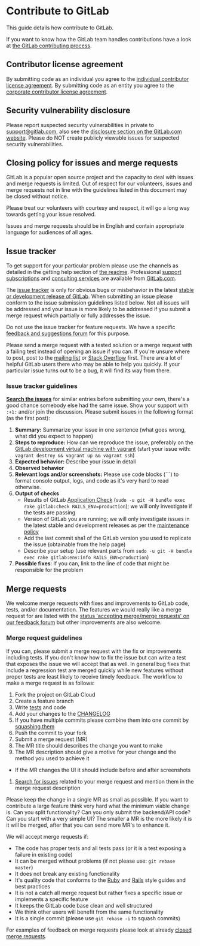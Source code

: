 # Contribute to GitLab

This guide details how contribute to GitLab.

If you want to know how the GitLab team handles contributions have a look at [the GitLab contributing process](PROCESS.md).

## Contributor license agreement

By submitting code as an individual you agree to the [individual contributor license agreement](doc/legal/individual_contributor_license_agreement.md). By submitting code as an entity you agree to the [corporate contributor license agreement](doc/legal/corporate_contributor_license_agreement.md).

## Security vulnerability disclosure

Please report suspected security vulnerabilities in private to support@gitlab.com, also see the [disclosure section on the GitLab.com website](http://www.gitlab.com/disclosure/). Please do NOT create publicly viewable issues for suspected security vulnerabilities.

## Closing policy for issues and merge requests

GitLab is a popular open source project and the capacity to deal with issues and merge requests is limited. Out of respect for our volunteers, issues and merge requests not in line with the guidelines listed in this document may be closed without notice.

Please treat our volunteers with courtesy and respect, it will go a long way towards getting your issue resolved.

Issues and merge requests should be in English and contain appropriate language for audiences of all ages.

## Issue tracker

To get support for your particular problem please use the channels as detailed in the getting help section of [the readme](https://gitlab.com/gitlab-org/gitlab-ce/blob/master/README.md). Professional [support subscriptions](http://www.gitlab.com/subscription/) and [consulting services](http://www.gitlab.com/consultancy/) are available from [GitLab.com](http://www.gitlab.com/).

The [issue tracker](https://gitlab.com/gitlab-org/gitlab-ce/issues) is only for obvious bugs or misbehavior in the latest [stable or development release of GitLab](MAINTENANCE.md). When submitting an issue please conform to the issue submission guidelines listed below. Not all issues will be addressed and your issue is more likely to be addressed if you submit a merge request which partially or fully addresses the issue.

Do not use the issue tracker for feature requests. We have a specific [feedback and suggestions forum](http://feedback.gitlab.com) for this purpose.

Please send a merge request with a tested solution or a merge request with a failing test instead of opening an issue if you can. If you're unsure where to post, post to the [mailing list](https://groups.google.com/forum/#!forum/gitlabhq) or [Stack Overflow](http://stackoverflow.com/questions/tagged/gitlab) first. There are a lot of helpful GitLab users there who may be able to help you quickly. If your particular issue turns out to be a bug, it will find its way from there.

### Issue tracker guidelines

**[Search the issues](https://gitlab.com/gitlab-org/gitlab-ce/issues)** for similar entries before submitting your own, there's a good chance somebody else had the same issue. Show your support with `:+1:` and/or join the discussion. Please submit issues in the following format (as the first post):

1. **Summary:** Summarize your issue in one sentence (what goes wrong, what did you expect to happen)
2. **Steps to reproduce:** How can we reproduce the issue, preferably on the [GitLab development virtual machine with vagrant](https://gitlab.com/gitlab-org/cookbook-gitlab/blob/master/doc/development.md) (start your issue with: `vagrant destroy && vagrant up && vagrant ssh`)
3. **Expected behavior:** Describe your issue in detail
4. **Observed behavior**
5. **Relevant logs and/or screenshots:** Please use code blocks (\`\`\`) to format console output, logs, and code as it's very hard to read otherwise.
6. **Output of checks**
    * Results of GitLab [Application Check](doc/install/installation.md#check-application-status) (`sudo -u git -H bundle exec rake gitlab:check RAILS_ENV=production`); we will only investigate if the tests are passing
    * Version of GitLab you are running; we will only investigate issues in the latest stable and development releases as per the [maintenance policy](MAINTENANCE.md)
    * Add the last commit sha1 of the GitLab version you used to replicate the issue (obtainable from the help page)
    * Describe your setup (use relevant parts from `sudo -u git -H bundle exec rake gitlab:env:info RAILS_ENV=production`)
7. **Possible fixes**: If you can, link to the line of code that might be responsible for the problem

## Merge requests

We welcome merge requests with fixes and improvements to GitLab code, tests, and/or documentation. The features we would really like a merge request for are listed with the [status 'accepting merge/merge requests' on our feedback forum](http://feedback.gitlab.com/forums/176466-general/status/796455) but other improvements are also welcome.

### Merge request guidelines

If you can, please submit a merge request with the fix or improvements including tests. If you don't know how to fix the issue but can write a test that exposes the issue we will accept that as well. In general bug fixes that include a regression test are merged quickly while new features without proper tests are least likely to receive timely feedback. The workflow to make a merge request is as follows:

1. Fork the project on GitLab Cloud
1. Create a feature branch
1. Write [tests](README.md#run-the-tests) and code
1. Add your changes to the [CHANGELOG](CHANGELOG)
1. If you have multiple commits please combine them into one commit by [squashing them](http://git-scm.com/book/en/Git-Tools-Rewriting-History#Squashing-Commits)
1. Push the commit to your fork
1. Submit a merge request (MR)
1. The MR title should describes the change you want to make
1. The MR description should give a motive for your change and the method you used to achieve it
* If the MR changes the UI it should include before and after screenshots
1. [Search for issues](https://gitlab.com/gitlab-org/gitlab-ce/issues) related to your merge request and mention them in the merge request description

Please keep the change in a single MR as small as possible. If you want to contribute a large feature think very hard what the minimum viable change is. Can you split functionality? Can you only submit the backend/API code? Can you start with a very simple UI? The smaller a MR is the more likely it is it will be merged, after that you can send more MR's to enhance it.

We will accept merge requests if:

* The code has proper tests and all tests pass (or it is a test exposing a failure in existing code)
* It can be merged without problems (if not please use: `git rebase master`)
* It does not break any existing functionality
* It's quality code that conforms to the [Ruby](https://github.com/bbatsov/ruby-style-guide) and [Rails](https://github.com/bbatsov/rails-style-guide) style guides and best practices
* It is not a catch all merge request but rather fixes a specific issue or implements a specific feature
* It keeps the GitLab code base clean and well structured
* We think other users will benefit from the same functionality
* It is a single commit (please use `git rebase -i` to squash commits)

For examples of feedback on merge requests please look at already [closed merge requests](https://gitlab.com/gitlab-org/gitlab-ce/merge_requests?assignee_id=&label_name=&milestone_id=&scope=&sort=&state=closed).
